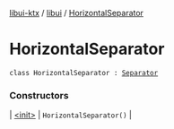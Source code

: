 [libui-ktx](../../index.md) / [libui](../index.md) / [HorizontalSeparator](./index.md)

# HorizontalSeparator

`class HorizontalSeparator : `[`Separator`](../-separator/index.md)

### Constructors

| [&lt;init&gt;](-init-.md) | `HorizontalSeparator()` |

